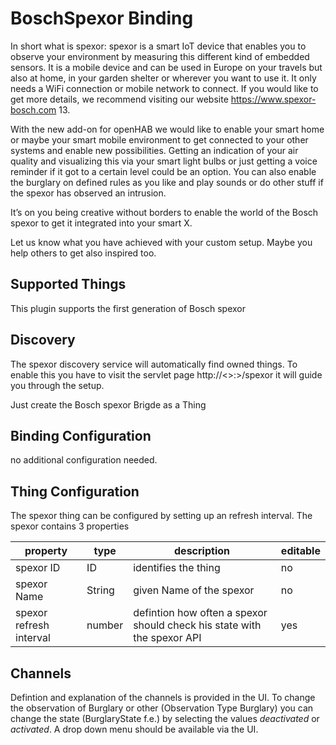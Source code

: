 # BoschSpexor Binding

In short what is spexor: spexor is a smart IoT device that enables you to observe your environment by measuring this different kind of embedded sensors. It is a mobile device and can be used in Europe on your travels but also at home, in your garden shelter or wherever you want to use it. It only needs a WiFi connection or mobile network to connect. If you would like to get more details, we recommend visiting our website https://www.spexor-bosch.com 13.

With the new add-on for openHAB we would like to enable your smart home or maybe your smart mobile environment to get connected to your other systems and enable new possibilities.
Getting an indication of your air quality and visualizing this via your smart light bulbs or just getting a voice reminder if it got to a certain level could be an option. You can also enable the burglary on defined rules as you like and play sounds or do other stuff if the spexor has observed an intrusion.

It’s on you being creative without borders to enable the world of the Bosch spexor to get it integrated into your smart X.

Let us know what you have achieved with your custom setup. Maybe you help others to get also inspired too.

## Supported Things

This plugin supports the first generation of Bosch spexor

## Discovery

The spexor discovery service will automatically find owned things.
To enable this you have to visit the servlet page http://<<yourOPENHAB>>:<yourOPENHABport>>/spexor it will guide you through the setup.

Just create the Bosch spexor Brigde as a Thing


## Binding Configuration

no additional configuration needed. 

## Thing Configuration

The spexor thing can be configured by setting up an refresh interval.
The spexor contains 3 properties

| property                  | type   | description                                                              | editable      |
|---------------------------|--------|--------------------------------------------------------------------------|---------------|
| spexor ID                 | ID     | identifies the thing                                                     | no            |
| spexor Name               | String | given Name of the spexor                                                 | no            |
| spexor refresh interval   | number | defintion how often a spexor should check his state with the spexor API  | yes           |
                                       

## Channels

Defintion and explanation of the channels is provided in the UI.
To change the observation of Burglary or other (Observation Type Burglary) you can change the state (BurglaryState f.e.) by selecting the values *deactivated* or *activated*. A drop down menu should be available via the UI.

